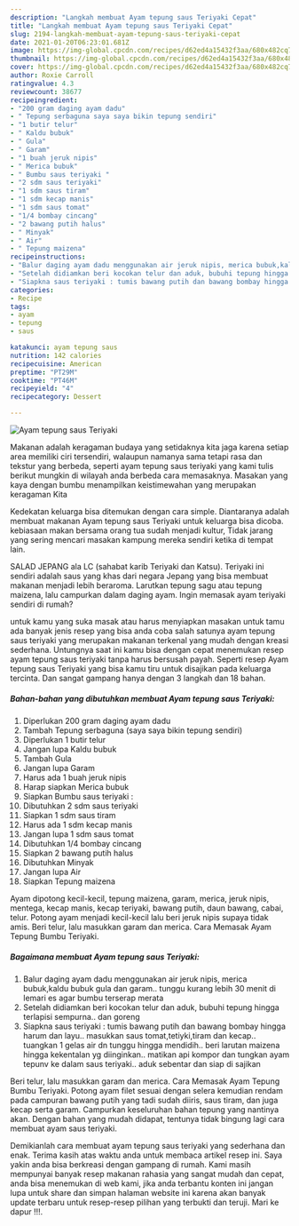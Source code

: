 ```yaml
---
description: "Langkah membuat Ayam tepung saus Teriyaki Cepat"
title: "Langkah membuat Ayam tepung saus Teriyaki Cepat"
slug: 2194-langkah-membuat-ayam-tepung-saus-teriyaki-cepat
date: 2021-01-20T06:23:01.681Z
image: https://img-global.cpcdn.com/recipes/d62ed4a15432f3aa/680x482cq70/ayam-tepung-saus-teriyaki-foto-resep-utama.jpg
thumbnail: https://img-global.cpcdn.com/recipes/d62ed4a15432f3aa/680x482cq70/ayam-tepung-saus-teriyaki-foto-resep-utama.jpg
cover: https://img-global.cpcdn.com/recipes/d62ed4a15432f3aa/680x482cq70/ayam-tepung-saus-teriyaki-foto-resep-utama.jpg
author: Roxie Carroll
ratingvalue: 4.3
reviewcount: 38677
recipeingredient:
- "200 gram daging ayam dadu"
- " Tepung serbaguna saya saya bikin tepung sendiri"
- "1 butir telur"
- " Kaldu bubuk"
- " Gula"
- " Garam"
- "1 buah jeruk nipis"
- " Merica bubuk"
- " Bumbu saus teriyaki "
- "2 sdm saus teriyaki"
- "1 sdm saus tiram"
- "1 sdm kecap manis"
- "1 sdm saus tomat"
- "1/4 bombay cincang"
- "2 bawang putih halus"
- " Minyak"
- " Air"
- " Tepung maizena"
recipeinstructions:
- "Balur daging ayam dadu menggunakan air jeruk nipis, merica bubuk,kaldu bubuk gula dan garam.. tunggu kurang lebih 30 menit di lemari es agar bumbu terserap merata"
- "Setelah didiamkan beri kocokan telur dan aduk, bubuhi tepung hingga terlapisi sempurna.. dan goreng"
- "Siapkna saus teriyaki : tumis bawang putih dan bawang bombay hingga harum dan layu.. masukkan saus tomat,tetiyki,tiram dan kecap.. tuangkan 1 gelas air dn tunggu hingga mendidih.. beri larutan maizena hingga kekentalan yg diinginkan.. matikan api kompor dan tungkan ayam tepunv ke dalam saus teriyaki.. aduk sebentar dan siap di sajikan"
categories:
- Recipe
tags:
- ayam
- tepung
- saus

katakunci: ayam tepung saus 
nutrition: 142 calories
recipecuisine: American
preptime: "PT29M"
cooktime: "PT46M"
recipeyield: "4"
recipecategory: Dessert

---
```



![Ayam tepung saus Teriyaki](https://img-global.cpcdn.com/recipes/d62ed4a15432f3aa/680x482cq70/ayam-tepung-saus-teriyaki-foto-resep-utama.jpg)

Makanan adalah keragaman budaya yang setidaknya kita jaga karena setiap area memiliki ciri tersendiri, walaupun namanya sama tetapi rasa dan tekstur yang berbeda, seperti ayam tepung saus teriyaki yang kami tulis berikut mungkin di wilayah anda berbeda cara memasaknya. Masakan yang kaya dengan bumbu menampilkan keistimewahan yang merupakan keragaman Kita

Kedekatan keluarga bisa ditemukan dengan cara simple. Diantaranya adalah membuat makanan Ayam tepung saus Teriyaki untuk keluarga bisa dicoba. kebiasaan makan bersama orang tua sudah menjadi kultur, Tidak jarang yang sering mencari masakan kampung mereka sendiri ketika di tempat lain.

SALAD JEPANG ala LC (sahabat karib Teriyaki dan Katsu). Teriyaki ini sendiri adalah saus yang khas dari negara Jepang yang bisa membuat makanan menjadi lebih beraroma. Larutkan tepung sagu atau tepung maizena, lalu campurkan dalam daging ayam. Ingin memasak ayam teriyaki sendiri di rumah?

untuk kamu yang suka masak atau harus menyiapkan masakan untuk tamu ada banyak jenis resep yang bisa anda coba salah satunya ayam tepung saus teriyaki yang merupakan makanan terkenal yang mudah dengan kreasi sederhana. Untungnya saat ini kamu bisa dengan cepat menemukan resep ayam tepung saus teriyaki tanpa harus bersusah payah.
Seperti resep Ayam tepung saus Teriyaki yang bisa kamu tiru untuk disajikan pada keluarga tercinta. Dan sangat gampang hanya dengan 3 langkah dan 18 bahan.


<!--inarticleads1-->

##### Bahan-bahan yang dibutuhkan membuat Ayam tepung saus Teriyaki:

1. Diperlukan 200 gram daging ayam dadu
1. Tambah  Tepung serbaguna (saya saya bikin tepung sendiri)
1. Diperlukan 1 butir telur
1. Jangan lupa  Kaldu bubuk
1. Tambah  Gula
1. Jangan lupa  Garam
1. Harus ada 1 buah jeruk nipis
1. Harap siapkan  Merica bubuk
1. Siapkan  Bumbu saus teriyaki :
1. Dibutuhkan 2 sdm saus teriyaki
1. Siapkan 1 sdm saus tiram
1. Harus ada 1 sdm kecap manis
1. Jangan lupa 1 sdm saus tomat
1. Dibutuhkan 1/4 bombay cincang
1. Siapkan 2 bawang putih halus
1. Dibutuhkan  Minyak
1. Jangan lupa  Air
1. Siapkan  Tepung maizena


Ayam dipotong kecil-kecil, tepung maizena, garam, merica, jeruk nipis, mentega, kecap manis, kecap teriyaki, bawang putih, daun bawang, cabai, telur. Potong ayam menjadi kecil-kecil lalu beri jeruk nipis supaya tidak amis. Beri telur, lalu masukkan garam dan merica. Cara Memasak Ayam Tepung Bumbu Teriyaki. 

<!--inarticleads2-->

##### Bagaimana membuat  Ayam tepung saus Teriyaki:

1. Balur daging ayam dadu menggunakan air jeruk nipis, merica bubuk,kaldu bubuk gula dan garam.. tunggu kurang lebih 30 menit di lemari es agar bumbu terserap merata
1. Setelah didiamkan beri kocokan telur dan aduk, bubuhi tepung hingga terlapisi sempurna.. dan goreng
1. Siapkna saus teriyaki : tumis bawang putih dan bawang bombay hingga harum dan layu.. masukkan saus tomat,tetiyki,tiram dan kecap.. tuangkan 1 gelas air dn tunggu hingga mendidih.. beri larutan maizena hingga kekentalan yg diinginkan.. matikan api kompor dan tungkan ayam tepunv ke dalam saus teriyaki.. aduk sebentar dan siap di sajikan


Beri telur, lalu masukkan garam dan merica. Cara Memasak Ayam Tepung Bumbu Teriyaki. Potong ayam filet sesuai dengan selera kemudian rendam pada campuran bawang putih yang tadi sudah diiris, saus tiram, dan juga kecap serta garam. Campurkan keseluruhan bahan tepung yang nantinya akan. Dengan bahan yang mudah didapat, tentunya tidak bingung lagi cara membuat ayam saus teriyaki. 

Demikianlah cara membuat ayam tepung saus teriyaki yang sederhana dan enak. Terima kasih atas waktu anda untuk membaca artikel resep ini. Saya yakin anda bisa berkreasi dengan gampang di rumah. Kami masih mempunyai banyak resep makanan rahasia yang sangat mudah dan cepat, anda bisa menemukan di web kami, jika anda terbantu konten ini jangan lupa untuk share dan simpan halaman website ini karena akan banyak update terbaru untuk resep-resep pilihan yang terbukti dan teruji. Mari ke dapur !!!. 
